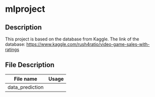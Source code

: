 # mlproject

## Description
This project is based on the database from Kaggle. The link of the database: https://www.kaggle.com/rush4ratio/video-game-sales-with-ratings

## File Description

|File name |Usage |
|--|--|
|data_prediction| |
